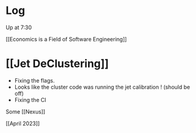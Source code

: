 
# Log

Up at 7:30

[[Economics is a Field of Software Engineering]]

# [[Jet DeClustering]]
- Fixing the flags. 
- Looks like the cluster code was running the jet calibration ! (should be off)
- Fixing the CI

Some [[Nexus]]

[[April 2023]]


